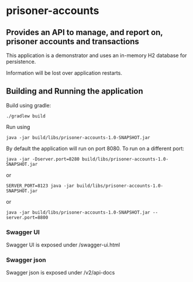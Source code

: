 # prisoner-accounts

## Provides an API to manage, and report on, prisoner accounts and transactions
This application is a demonstrator and uses an in-memory H2 database for persistence.

Information will be lost over application restarts.

## Building and Running the application
Build using gradle:

`./gradlew build`

Run using

`java -jar build/libs/prisoner-accounts-1.0-SNAPSHOT.jar`

By default the application will run on port 8080. To run on a different port:

`java -jar -Dserver.port=8280 build/libs/prisoner-accounts-1.0-SNAPSHOT.jar`

or

`SERVER_PORT=8123 java -jar build/libs/prisoner-accounts-1.0-SNAPSHOT.jar`

or

`java -jar build/libs/prisoner-accounts-1.0-SNAPSHOT.jar --server.port=8800`


### Swagger UI
Swagger UI is exposed under /swagger-ui.html

### Swagger json
Swagger json is exposed under /v2/api-docs